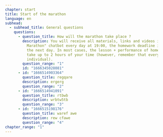 ```yaml
---
chapter: start
title: Start of the marathon
language: en
subhead:
  - subhead_title: General questions
    questions:
      - question_title: How will the marathon take place ?
        description: You will receive all materials, links and videos in the "GoIT
          Marathon" chatbot every day at 19:00, the homework deadline is 18:00
          the next day. In most cases, the lesson + performance of homework will
          take up to 2 hours of your time (however, remember that everything is
          individual).
        question_range: "1"
        id: "1666345028081"
      - id: "1666514903364"
        question_title: r﻿egqare
        description: e﻿rgerg
        question_range: "2"
      - id: "1666514941091"
        question_title: r﻿tbwb
        description: w﻿rbtw5tb
        question_range: "3"
      - id: "1666515198176"
        question_title: w﻿aref awe
        description: r﻿ew cfawe
        question_range: "4"
chapter_range: "1"
---
```

